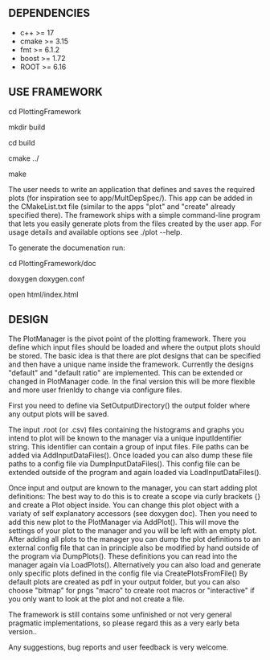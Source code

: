 DEPENDENCIES
------------
- c++   >= 17
- cmake >= 3.15
- fmt   >= 6.1.2
- boost >= 1.72
- ROOT  >= 6.16

USE FRAMEWORK
-------------
cd PlottingFramework

mkdir build

cd build

cmake ../

make

The user needs to write an application that defines and saves the required plots (for inspiration see to app/MultDepSpec/).
This app can be added in the CMakeList.txt file (similar to the apps "plot" and "create" already specified there).
The framework ships with a simple command-line program that lets you easily generate plots from the files created by the user app.
For usage details and available options see ./plot --help.

To generate the documenation run:

cd PlottingFramework/doc

doxygen doxygen.conf

open html/index.html


DESIGN
------

The PlotManager is the pivot point of the plotting framework.
There you define which input files should be loaded and where the output plots should be stored.
The basic idea is that there are plot designs that can be specified and then have a unique name inside the framework.
Currently the designs "default" and "default ratio" are implemented. This can be extended or changed in PlotManager code.
In the final version this will be more flexible and more user frienldy to change via configure files.

First you need to define via SetOutputDirectory() the output folder where any output plots will be saved.

The input .root (or .csv) files containing the histograms and graphs you intend to plot will be known to the manager via a unique inputIdentifier string. This identifier can contain a group of input files.
File paths can be added via AddInputDataFiles(). Once loaded you can also dump these file paths to a config file via DumpInputDataFiles(). This config file can be extended outside of the program and again loaded via LoadInputDataFiles().

Once input and output are known to the manager, you can start adding plot definitions:
The best way to do this is to create a scope via curly brackets {} and create a Plot object inside.
You can change this plot object with a variaty of self explanatory accessors (see doxygen doc).
Then you need to add this new plot to the PlotManager via AddPlot().
This will move the settings of your plot to the manager and you will be left with an empty plot.
After adding all plots to the manager you can dump the plot definitions to an external config file that can in principle also be modified by hand outside of the program via DumpPlots().
These definitions you can read into the manager again via LoadPlots().
Alternatively you can also load and generate only specific plots defined in the config file via CreatePlotsFromFile()
By default plots are created as pdf in your output folder, but you can also choose "bitmap" for pngs "macro" to create root macros or "interactive" if you only want to look at the plot and not create a file.


The framework is still contains some unfinished or not very general pragmatic implementations, so please regard this as a very early beta version..
 
Any suggestions, bug reports and user feedback is very welcome.
